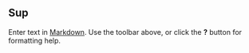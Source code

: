 ## Sup 

Enter text in [Markdown](http://daringfireball.net/projects/markdown/). Use the toolbar above, or click the **?** button for formatting help.
